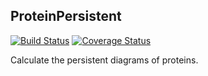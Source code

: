 ProteinPersistent
---

[![Build Status](https://travis-ci.org/chronchi/ProteinPersistent.jl.svg?branch=master)](https://travis-ci.org/chronchi/ProteinPersistent.jl)
[![Coverage Status](https://coveralls.io/repos/github/chronchi/ProteinPersistent.jl/badge.svg?branch=master)](https://coveralls.io/github/chronchi/ProteinPersistent.jl?branch=master)

Calculate the persistent diagrams of proteins.
